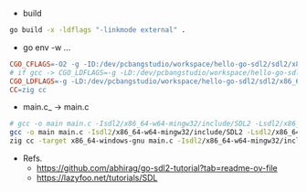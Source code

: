 * build
```sh
go build -x -ldflags "-linkmode external" .
```

* go env -w ...
```makefile
CGO_CFLAGS=-O2 -g -ID:/dev/pcbangstudio/workspace/hello-go-sdl2/sdl2/x86_64-w64-mingw32/include
# if gcc -> CGO_LDFLAGS=-g -LD:/dev/pcbangstudio/workspace/hello-go-sdl2/sdl2/x86_64-w64-mingw32/lib -lmingw32 -lSDL2 -lSDL2main
CGO_LDFLAGS=-g -LD:/dev/pcbangstudio/workspace/hello-go-sdl2/sdl2/x86_64-w64-mingw32/lib -lmingw32 -lSDL2 -lSDL2main -lole32 -lgdi32 -lwinmm -lversion -lsetupapi -limm32 -loleaut32 -mwindows
CC=zig cc
```

* main.c_ -> main.c
```sh
# gcc -o main main.c -Isdl2/x86_64-w64-mingw32/include/SDL2 -Lsdl2/x86_64-w64-mingw32/lib -lmingw32 -lSDL2main -lSDL2 -lole32 -lgdi32 -lversion -lsetupapi -limm32 -mwindows
gcc -o main main.c -Isdl2/x86_64-w64-mingw32/include/SDL2 -Lsdl2/x86_64-w64-mingw32/lib -lmingw32 -lSDL2main -lSDL2 -mwindows
zig cc -target x86_64-windows-gnu main.c -Isdl2/x86_64-w64-mingw32/include/SDL2 -Lsdl2/x86_64-w64-mingw32/lib -lmingw32 -lSDL2 -lSDL2main -lole32 -lgdi32 -lwinmm -lversion -lsetupapi -limm32 -loleaut32 -mwindows
```

* Refs.
    * https://github.com/abhirag/go-sdl2-tutorial?tab=readme-ov-file
    * https://lazyfoo.net/tutorials/SDL

